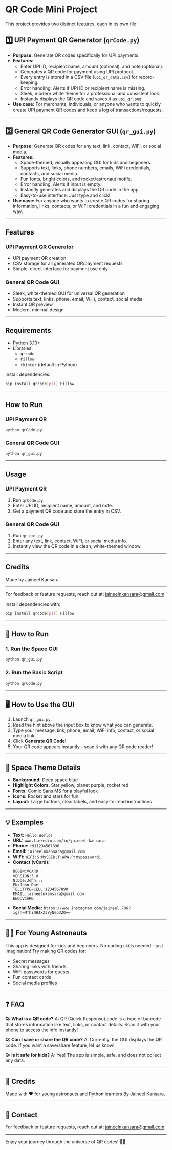 
# QR Code Mini Project

This project provides two distinct features, each in its own file:



## 1️⃣ UPI Payment QR Generator (`qrCode.py`)

- **Purpose:** Generate QR codes specifically for UPI payments.
- **Features:**
  - Enter UPI ID, recipient name, amount (optional), and note (optional).
  - Generates a QR code for payment using UPI protocol.
  - Every entry is stored in a CSV file (`upi_qr_data.csv`) for record-keeping.
  - Error handling: Alerts if UPI ID or recipient name is missing.
  - Sleek, modern white theme for a professional and consistent look.
  - Instantly displays the QR code and saves it as `upi_qr.png`.
- **Use case:** For merchants, individuals, or anyone who wants to quickly create UPI payment QR codes and keep a log of transactions/requests.

---


## 2️⃣ General QR Code Generator GUI (`qr_gui.py`)

- **Purpose:** Generate QR codes for any text, link, contact, WiFi, or social media.
- **Features:**
  - Space-themed, visually appealing GUI for kids and beginners.
  - Supports text, links, phone numbers, emails, WiFi credentials, contacts, and social media.
  - Fun fonts, bright colors, and rocket/astronaut motifs.
  - Error handling: Alerts if input is empty.
  - Instantly generates and displays the QR code in the app.
  - Easy-to-use interface: Just type and click!
- **Use case:** For anyone who wants to create QR codes for sharing information, links, contacts, or WiFi credentials in a fun and engaging way.

---

## Features

### UPI Payment QR Generator
- UPI payment QR creation
- CSV storage for all generated QR/payment requests
- Simple, direct interface for payment use only

### General QR Code GUI
- Sleek, white-themed GUI for universal QR generation
- Supports text, links, phone, email, WiFi, contact, social media
- Instant QR preview
- Modern, minimal design

---

## Requirements

- Python 3.10+
- Libraries:
  - `qrcode`
  - `Pillow`
  - `tkinter` (default in Python)

Install dependencies:
```bash
pip install qrcode[pil] Pillow
```

---

## How to Run

### UPI Payment QR
```bash
python qrCode.py
```

### General QR Code GUI
```bash
python qr_gui.py
```

---

## Usage

### UPI Payment QR
1. Run `qrCode.py`.
2. Enter UPI ID, recipient name, amount, and note.
3. Get a payment QR code and store the entry in CSV.

### General QR Code GUI
1. Run `qr_gui.py`.
2. Enter any text, link, contact, WiFi, or social media info.
3. Instantly view the QR code in a clean, white-themed window.

---

## Credits

Made by Jaineel Kansara.

---

For feedback or feature requests, reach out at: jaineelnkansara@gmail.com

Install dependencies with:
```bash
pip install qrcode[pil] Pillow
```

---

## 🚦 How to Run

### 1. Run the Space GUI
```bash
python qr_gui.py
```

### 2. Run the Basic Script
```bash
python qrCode.py
```

---

## 🖥️ How to Use the GUI

1. Launch `qr_gui.py`.
2. Read the hint above the input box to know what you can generate.
3. Type your message, link, phone, email, WiFi info, contact, or social media link.
4. Click **Generate QR Code!**
5. Your QR code appears instantly—scan it with any QR code reader!

---

## 🎨 Space Theme Details

- **Background:** Deep space blue
- **Highlight Colors:** Star yellow, planet purple, rocket red
- **Fonts:** Comic Sans MS for a playful look
- **Icons:** Rocket and stars for fun
- **Layout:** Large buttons, clear labels, and easy-to-read instructions

---

## 💡 Examples

- **Text:** `Hello World!`
- **URL:** `www.linkedin.com/in/jaineel-kansara-`
- **Phone:** `+911234567890`
- **Email:** `jaineelnkansara@gmail.com`
- **WiFi:** `WIFI:S:MySSID;T:WPA;P:mypassword;;`
- **Contact (vCard):**
  ```
  BEGIN:VCARD
  VERSION:3.0
  N:Doe;John;;;
  FN:John Doe
  TEL;TYPE=CELL:1234567890
  EMAIL:jaineelnkansara@gmail.com
  END:VCARD
  ```
- **Social Media:** `https://www.instagram.com/jaineel.786?igsh=MThiNHJxZ3YyNGp3ZQ==`

---

## 🧑‍🚀 For Young Astronauts

This app is designed for kids and beginners. No coding skills needed—just imagination! Try making QR codes for:
- Secret messages
- Sharing links with friends
- WiFi passwords for guests
- Fun contact cards
- Social media profiles

---

## ❓ FAQ

**Q: What is a QR code?**
A: QR (Quick Response) code is a type of barcode that stores information like text, links, or contact details. Scan it with your phone to access the info instantly!

**Q: Can I save or share the QR code?**
A: Currently, the GUI displays the QR code. If you want a save/share feature, let us know!

**Q: Is it safe for kids?**
A: Yes! The app is simple, safe, and does not collect any data.

---

## 📝 Credits

Made with ❤️ for young astronauts and Python learners By Jaineel Kansara.

---

## 📧 Contact

For feedback or feature requests, reach out at: jaineelnkansara@gmail.com

---

Enjoy your journey through the universe of QR codes! 🚀✨
